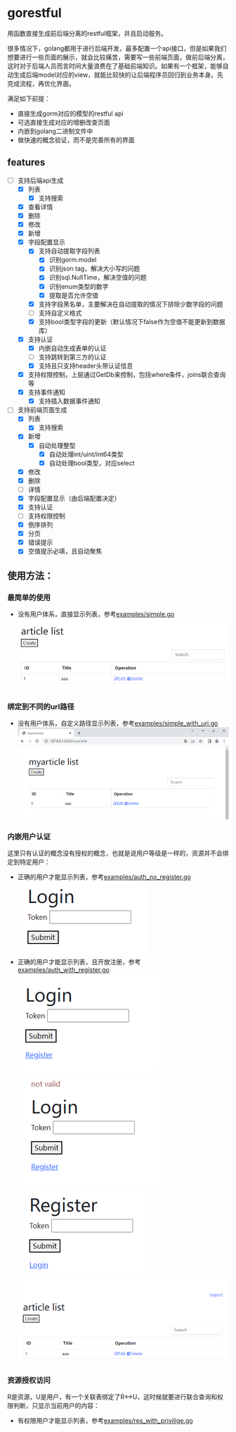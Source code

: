 # gorestful

用函数直接生成前后端分离的restful框架，并且启动服务。

很多情况下，golang都用于进行后端开发，最多配置一个api接口，但是如果我们想要进行一些页面的展示，就会比较痛苦，需要写一些前端页面，做前后端分离，这时对于后端人员而言时间大量浪费在了基础前端知识。如果有一个框架，能够自动生成后端model对应的view，就能比较快的让后端程序员回归到业务本身。先完成流程，再优化界面。

满足如下前提：
- 直接生成gorm对应的模型的restful api
- 可选直接生成对应的增删改查页面
- 内嵌到golang二进制文件中
- 做快速的概念验证，而不是完善所有的界面

## features
- [ ] 支持后端api生成
  - [x] 列表
    - [x] 支持搜索
  - [x] 查看详情
  - [x] 删除
  - [x] 修改
  - [x] 新增
  - [x] 字段配置显示
    - [x] 支持自动提取字段列表
      - [x] 识别gorm.model
      - [x] 识别json tag，解决大小写的问题
      - [x] 识别sql.NullTime，解决空值的问题
      - [x] 识别enum类型的数字
      - [x] 提取是否允许空值
    - [x] 支持字段黑名单，主要解决在自动提取的情况下排除少数字段的问题
    - [ ] 支持自定义格式
    - [x] 支持bool类型字段的更新（默认情况下false作为空值不能更新到数据库）
  - [x] 支持认证
    - [x] 内嵌自动生成表单的认证
    - [ ] 支持跳转到第三方的认证
    - [x] 支持且只支持header头带认证信息
  - [x] 支持权限控制，上层通过GetDb来控制，包括where条件，joins联合查询等
  - [x] 支持事件通知
    - [x] 支持插入数据事件通知
- [ ] 支持前端页面生成
  - [x] 列表
    - [x] 支持搜索
  - [x] 新增
    - [x] 自动处理整型
      - [x] 自动处理int/uint/int64类型
      - [x] 自动处理bool类型，对应select
  - [x] 修改
  - [x] 删除
  - [ ] 详情
  - [x] 字段配置显示（由后端配置决定）
  - [x] 支持认证
  - [ ] 支持权限控制
  - [x] 倒序排列
  - [x] 分页
  - [x] 错误提示
  - [x] 空值提示必填，且自动聚焦

## 使用方法：
### 最简单的使用
- 没有用户体系，直接显示列表，参考[examples/simple.go](examples/simple.go)
  [![list](imgs/list.png)](imgs/list.png)

### 绑定到不同的url路径
- 没有用户体系，自定义路径显示列表，参考[examples/simple_with_uri.go](examples/simple_with_uri.go)
  [![different_uri](imgs/different_uri.png)](imgs/different_uri.png)
### 内嵌用户认证
这里只有认证的概念没有授权的概念，也就是说用户等级是一样的，资源并不会绑定到特定用户：
- 正确的用户才能显示列表，参考[examples/auth_no_register.go](examples/auth_no_register.go)
  [![auth_no_register](imgs/auth_no_register.png)](imgs/auth_no_register.png)
- 正确的用户才能显示列表，且开放注册，参考[examples/auth_with_register.go](examples/auth_with_register.go)
  [![auth_with_register](imgs/auth_with_register.png)](imgs/auth_with_register.png)
  [![auth_failed](imgs/auth_failed.png)](imgs/auth_failed.png)
  [![register](imgs/register.png)](imgs/register.png)
  [![resource](imgs/resource.png)](imgs/resource.png)

### 资源授权访问
R是资源，U是用户，有一个关联表绑定了R<->U，这时候就要进行联合查询和权限判断，只显示当前用户的内容：
- 有权限用户才能显示列表，参考[examples/res_with_privilige.go](examples/res_with_privilige.go)